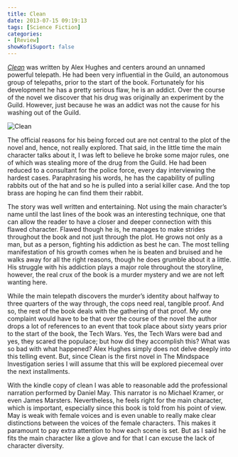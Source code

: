 ```yaml
---
title: Clean
date: 2013-07-15 09:19:13
tags: [Science Fiction]
categories: 
- [Review]
showKofiSuport: false
---
```

[_Clean_](https://www.amazon.com/gp/product/0451464753/ref=as_li_tl?ie=UTF8&tag=mysite009e-20&camp=1789&creative=9325&linkCode=as2&creativeASIN=0451464753&linkId=43fc346422b3b63d8b01e1316c6474b2) was written by Alex Hughes and centers around an unnamed powerful telepath.  He had been very influential in the Guild, an autonomous group of telepaths, prior to the start of the book.  Fortunately for his development he has a pretty serious flaw, he is an addict.  Over the course of the novel we discover that his drug was originally an experiment by the Guild.  However, just because he was an addict was not the cause for his washing out of the Guild. <!-- more -->

<div class="embedded-image-left">

![Clean](./clean.jpg)

</div>

The official reasons for his being forced out are not central to the plot of the novel and, hence, not really explored.  That said, in the little time the main character talks about it, I was left to believe he broke some major rules, one of which was stealing more of the drug from the Guild.  He had been reduced to a consultant for the police force, every day interviewing the hardest cases.  Paraphrasing his words, he has the capability of pulling rabbits out of the hat and so he is pulled into a serial killer case.  And the top brass are hoping he can find them their rabbit. 

The story was well written and entertaining.  Not using the main character’s name until the last lines of the book was an interesting technique, one that can allow the reader to have a closer and deeper connection with this flawed character.  Flawed though he is, he manages to make strides throughout the book and not just through the plot.  He grows not only as a man, but as a person, fighting his addiction as best he can.  The most telling manifestation of his growth comes when he is beaten and bruised and he walks away for all the right reasons, though he does grumble about it a little. His struggle with his addiction plays a major role throughout the storyline, however, the real crux of the book is a murder mystery and we are not left wanting here. 

While the main telepath discovers the murder’s identity about halfway to three quarters of the way through, the cops need real, tangible proof.  And so, the rest of the book deals with the gathering of that proof.  My one complaint would have to be that over the course of the novel the author drops a lot of references to an event that took place about sixty years prior to the start of the book, the Tech Wars.  Yes, the Tech Wars were bad and yes, they scared the populace; but how did they accomplish this?  What was so bad with what happened?  Alex Hughes simply does not delve deeply into this telling event. But, since Clean is the first novel in The Mindspace Investigation series I will assume that this will be explored piecemeal over the next installments.

With the kindle copy of clean I was able to reasonable add the professional narration performed by Daniel May.  This narrator is no Michael Kramer, or even James Marsters. Nevertheless, he feels right for the main character, which is important, especially since this book is told from his point of view. May is weak with female voices and is even unable to really make clear distinctions between the voices of the female characters. This makes it paramount to pay extra attention to how each scene is set.  But as I said he fits the main character like a glove and for that I can excuse the lack of character diversity.